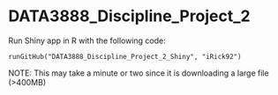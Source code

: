 # DATA3888_Discipline_Project_2

Run Shiny app in R with the following code:

```
runGitHub("DATA3888_Discipline_Project_2_Shiny", "iRick92")
```

NOTE: This may take a minute or two since it is downloading a large file (>400MB)

